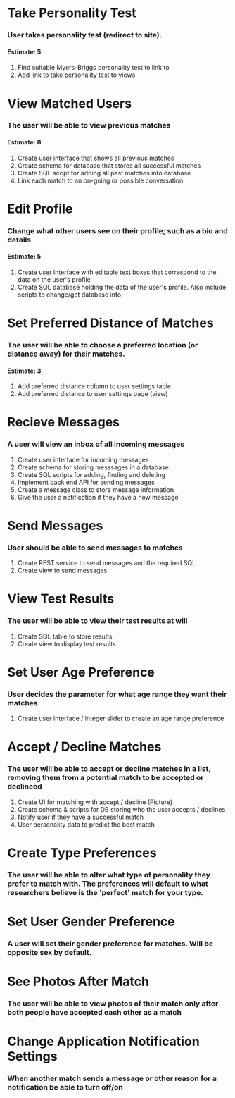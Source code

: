 #  Take Personality Test
### User takes personality test (redirect to site).
#### Estimate: 5
1. Find suitable Myers-Briggs personality test to link to
2. Add link to take personality test to views

# View Matched Users
### The user will be able to view previous matches
#### Estimate: 8
1. Create user interface that shows all previous matches
2. Create schema for database that stores all successful matches
3. Create SQL script for adding all past matches into database
4. Link each match to an on-going or possible conversation

# Edit Profile
### Change what other users see on their profile; such as a bio and details
#### Estimate: 5
1. Create user interface with editable text boxes that correspond to the data on the user's profile
2. Create SQL database holding the data of the user's profile. Also include scripts to change/get database info.

# Set Preferred Distance of Matches
### The user will be able to choose a preferred location (or distance away) for their matches.
#### Estimate: 3
1. Add preferred distance column to user settings table
2. Add preferred distance to user settings page (view)

# Recieve Messages
### A user will view an inbox of all incoming messages
1. Create user interface for incoming messages
2. Create schema for storing messsages in a database
3. Create SQL scripts for adding, finding and deleting
4. Implement back end API for sending messages
5. Create a message class to store message information
6. Give the user a notification if they have a new message

# Send Messages
### User should be able to send messages to matches
1. Create REST service to send messages and the required SQL
2. Create view to send messages

# View Test Results
### The user will be able to view their test results at will
1. Create SQL table to store results
2. Create view to display test results

# Set User Age Preference
### User decides the parameter for what age range they want their matches
1. Create user interface / integer slider to create an age range preference

# Accept / Decline Matches
### The user will be able to accept or decline matches in a list, removing them from a potential match to be accepted or declineed
1. Create UI for matching with accept / decline (Picture)
2. Create schema & scripts for DB storing who the user accepts / declines
3. Notify user if they have a successful match
4. User personality data to predict the best match

# Create Type Preferences
### The user will be able to alter what type of personality they prefer to match with. The preferences will default to what researchers believe is the 'perfect' match for your type.

# Set User Gender Preference
### A user will set their gender preference for matches. Will be opposite sex by default.

# See Photos After Match
### The user will be able to view photos of their match only after both people have accepted each other as a match

# Change Application Notification Settings
### When another match sends a message or other reason for a notification be able to turn off/on
